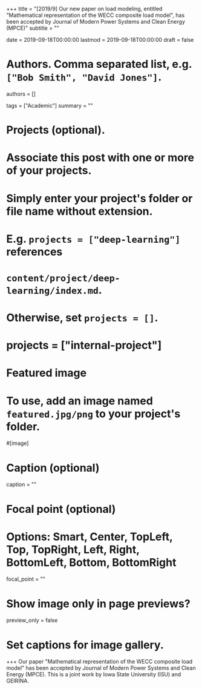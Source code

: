 +++
title = "[2019/9] Our new paper on load modeling, entitled \"Mathematical representation of the WECC composite load model\", has been accepted by Journal of Modern Power Systems and Clean Energy (MPCE)"
subtitle = ""

date = 2019-09-18T00:00:00
lastmod = 2019-09-18T00:00:00
draft = false

# Authors. Comma separated list, e.g. `["Bob Smith", "David Jones"]`.
authors = []

tags = ["Academic"]
summary = ""

# Projects (optional).
#   Associate this post with one or more of your projects.
#   Simply enter your project's folder or file name without extension.
#   E.g. `projects = ["deep-learning"]` references 
#   `content/project/deep-learning/index.md`.
#   Otherwise, set `projects = []`.
# projects = ["internal-project"]

# Featured image
# To use, add an image named `featured.jpg/png` to your project's folder. 
#[image]
  # Caption (optional)
  caption = ""

  # Focal point (optional)
  # Options: Smart, Center, TopLeft, Top, TopRight, Left, Right, BottomLeft, Bottom, BottomRight
  focal_point = ""

  # Show image only in page previews?
  preview_only = false

# Set captions for image gallery.

+++
Our paper "Mathematical representation of the WECC composite load model" has been accepted by Journal of Modern Power Systems and Clean Energy (MPCE). This is a joint work by Iowa State University (ISU) and GEIRINA.
